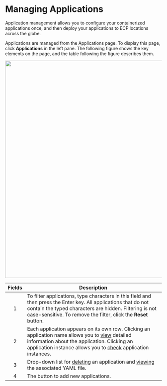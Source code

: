 # Managing Applications

Application management allows you to configure your containerized applications once, and then deploy your applications to ECP locations across the globe.

Applications are managed from the Applications page. To display this page, click **Applications** in the left pane. The following figure shows the key elements on the page, and the table following the figure describes them.

<p align=center><img src="/docs/resources/images/applications/applications-w-numbers.png" width="700"></p>

| **Fields**   | **Description**                                                                           |
| :----------: | ----------------------------------------------------------------------------------------- |
| 1            | To filter applications, type characters in this field and then press the Enter key. All applications that do not contain the typed characters are hidden. Filtering is not case-sensitive. To remove the filter, click the **Reset** button.                         |
| 2            | Each application appears on its own row. Clicking an application name allows you to [view](</docs/portal/applications/viewing-application-information.md>) detailed information about the application. Clicking an application instance allows you to [check](</docs/portal/applications/retrieving-instances-of-an-application.md>) application instances.                            |
| 3            | Drop-down list for [deleting](</docs/portal/applications/deleting-an-application.md>) an application and [viewing](</docs/portal/applications/viewing-application-information.md>) the associated YAML file.                                             |
| 4            | The button to add new applications.                                                       |